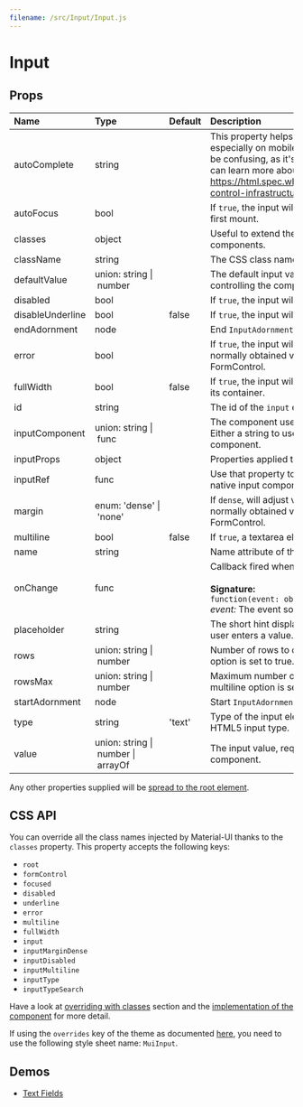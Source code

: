 ```yaml
---
filename: /src/Input/Input.js
---
```


<!--- This documentation is automatically generated, do not try to edit it. -->

# Input



## Props

| Name | Type | Default | Description |
|:-----|:-----|:--------|:------------|
| <span class="prop-name">autoComplete</span> | <span class="prop-type">string |  | This property helps users to fill forms faster, especially on mobile devices. The name can be confusing, as it's more like an autofill. You can learn more about it here: https://html.spec.whatwg.org/multipage/form-control-infrastructure.html#autofill |
| <span class="prop-name">autoFocus</span> | <span class="prop-type">bool |  | If `true`, the input will be focused during the first mount. |
| <span class="prop-name">classes</span> | <span class="prop-type">object |  | Useful to extend the style applied to components. |
| <span class="prop-name">className</span> | <span class="prop-type">string |  | The CSS class name of the wrapper element. |
| <span class="prop-name">defaultValue</span> | <span class="prop-type">union:&nbsp;string&nbsp;&#124;<br>&nbsp;number<br> |  | The default input value, useful when not controlling the component. |
| <span class="prop-name">disabled</span> | <span class="prop-type">bool |  | If `true`, the input will be disabled. |
| <span class="prop-name">disableUnderline</span> | <span class="prop-type">bool | <span class="prop-default">false</span> | If `true`, the input will not have an underline. |
| <span class="prop-name">endAdornment</span> | <span class="prop-type">node |  | End `InputAdornment` for this component. |
| <span class="prop-name">error</span> | <span class="prop-type">bool |  | If `true`, the input will indicate an error. This is normally obtained via context from FormControl. |
| <span class="prop-name">fullWidth</span> | <span class="prop-type">bool | <span class="prop-default">false</span> | If `true`, the input will take up the full width of its container. |
| <span class="prop-name">id</span> | <span class="prop-type">string |  | The id of the `input` element. |
| <span class="prop-name">inputComponent</span> | <span class="prop-type">union:&nbsp;string&nbsp;&#124;<br>&nbsp;func<br> |  | The component used for the native input. Either a string to use a DOM element or a component. |
| <span class="prop-name">inputProps</span> | <span class="prop-type">object |  | Properties applied to the `input` element. |
| <span class="prop-name">inputRef</span> | <span class="prop-type">func |  | Use that property to pass a ref callback to the native input component. |
| <span class="prop-name">margin</span> | <span class="prop-type">enum:&nbsp;'dense'&nbsp;&#124;<br>&nbsp;'none'<br> |  | If `dense`, will adjust vertical spacing. This is normally obtained via context from FormControl. |
| <span class="prop-name">multiline</span> | <span class="prop-type">bool | <span class="prop-default">false</span> | If `true`, a textarea element will be rendered. |
| <span class="prop-name">name</span> | <span class="prop-type">string |  | Name attribute of the `input` element. |
| <span class="prop-name">onChange</span> | <span class="prop-type">func |  | Callback fired when the value is changed.<br><br>**Signature:**<br>`function(event: object) => void`<br>*event:* The event source of the callback |
| <span class="prop-name">placeholder</span> | <span class="prop-type">string |  | The short hint displayed in the input before the user enters a value. |
| <span class="prop-name">rows</span> | <span class="prop-type">union:&nbsp;string&nbsp;&#124;<br>&nbsp;number<br> |  | Number of rows to display when multiline option is set to true. |
| <span class="prop-name">rowsMax</span> | <span class="prop-type">union:&nbsp;string&nbsp;&#124;<br>&nbsp;number<br> |  | Maximum number of rows to display when multiline option is set to true. |
| <span class="prop-name">startAdornment</span> | <span class="prop-type">node |  | Start `InputAdornment` for this component. |
| <span class="prop-name">type</span> | <span class="prop-type">string | <span class="prop-default">'text'</span> | Type of the input element. It should be a valid HTML5 input type. |
| <span class="prop-name">value</span> | <span class="prop-type">union:&nbsp;string&nbsp;&#124;<br>&nbsp;number&nbsp;&#124;<br>&nbsp;arrayOf<br> |  | The input value, required for a controlled component. |

Any other properties supplied will be [spread to the root element](/guides/api#spread).

## CSS API

You can override all the class names injected by Material-UI thanks to the `classes` property.
This property accepts the following keys:
- `root`
- `formControl`
- `focused`
- `disabled`
- `underline`
- `error`
- `multiline`
- `fullWidth`
- `input`
- `inputMarginDense`
- `inputDisabled`
- `inputMultiline`
- `inputType`
- `inputTypeSearch`

Have a look at [overriding with classes](/customization/overrides#overriding-with-classes) section
and the [implementation of the component](https://github.com/mui-org/material-ui/tree/v1-beta/src/Input/Input.js)
for more detail.

If using the `overrides` key of the theme as documented
[here](/customization/themes#customizing-all-instances-of-a-component-type),
you need to use the following style sheet name: `MuiInput`.

## Demos

- [Text Fields](/demos/text-fields)

